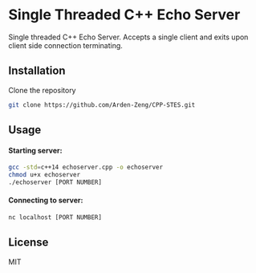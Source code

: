 # Single Threaded C++ Echo Server

Single threaded C++ Echo Server. Accepts a single client and exits upon client side connection terminating.

## Installation

Clone the repository 
```bash
git clone https://github.com/Arden-Zeng/CPP-STES.git
```

## Usage
#### Starting server:
```bash
gcc -std=c++14 echoserver.cpp -o echoserver
chmod u+x echoserver
./echoserver [PORT NUMBER]
```
#### Connecting to server:
```bash
nc localhost [PORT NUMBER]
```

## License
MIT